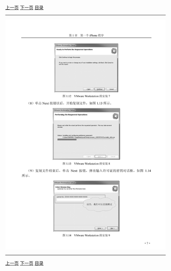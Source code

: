 [上一页](019.md) [下一页](021.md) [目录](../README.md)

***

![020](../images/020.png)

***

[上一页](019.md) [下一页](021.md) [目录](../README.md)